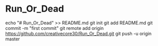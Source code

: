 # Run_Or_Dead
echo "# Run_Or_Dead" >> README.md
git init
git add README.md
git commit -m "first commit"
git remote add origin https://github.com/creativecore30/Run_Or_Dead.git
git push -u origin master
